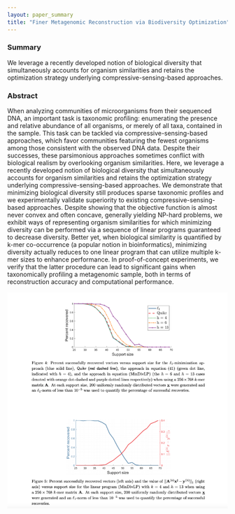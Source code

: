 ```yaml
---
layout: paper_summary
title: "Finer Metagenomic Reconstruction via Biodiversity Optimization"
---
```


### Summary
We leverage a recently developed notion of biological diversity that simultaneously accounts for organism similarities and retains the optimization strategy underlying compressive-sensing-based approaches.

### Abstract
When analyzing communities of microorganisms from their sequenced DNA, an important task is taxonomic profiling: enumerating the presence and relative abundance of all organisms, or merely of all taxa, contained in the sample. This task can be tackled via compressive-sensing-based approaches, which favor communities featuring the fewest organisms among those consistent with the observed DNA data. Despite their successes, these parsimonious approaches sometimes conflict with biological realism by overlooking organism similarities. Here, we leverage a recently developed notion of biological diversity that simultaneously accounts for organism similarities and retains the optimization strategy underlying compressive-sensing-based approaches. We demonstrate that minimizing biological diversity still produces sparse taxonomic profiles and we experimentally validate superiority to existing compressive-sensing-based approaches. Despite showing that the objective function is almost never convex and often concave, generally yielding NP-hard problems, we exhibit ways of representing organism similarities for which minimizing diversity can be performed via a sequence of linear programs guaranteed to decrease diversity. Better yet, when biological similarity is quantified by k-mer co-occurrence (a popular notion in bioinformatics), minimizing diversity actually reduces to one linear program that can utilize multiple k-mer sizes to enhance performance. In proof-of-concept experiments, we verify that the latter procedure can lead to significant gains when taxonomically profiling a metagenomic sample, both in terms of reconstruction accuracy and computational performance. 

<img src="../../images/publication/rxiv_finder_meta_recon.png" />


